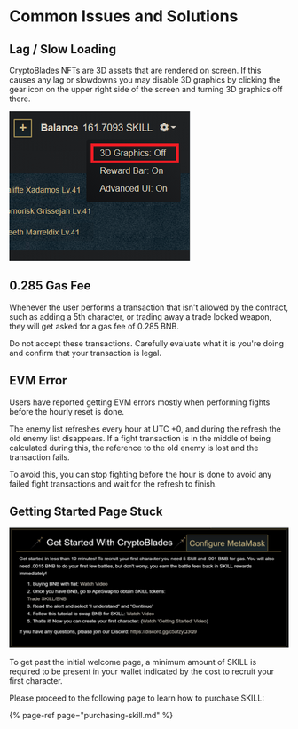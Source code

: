 # Common Issues and Solutions

## Lag / Slow Loading

CryptoBlades NFTs are 3D assets that are rendered on screen. If this causes any lag or slowdowns you may disable 3D graphics by clicking the gear icon on the upper right side of the screen and turning 3D graphics off there.

![](../.gitbook/assets/3d-graphics.png)

## 0.285 Gas Fee

Whenever the user performs a transaction that isn't allowed by the contract, such as adding a 5th character, or trading away a trade locked weapon, they will get asked for a gas fee of 0.285 BNB.

Do not accept these transactions. Carefully evaluate what it is you're doing and confirm that your transaction is legal.

## EVM Error

Users have reported getting EVM errors mostly when performing fights before the hourly reset is done.

The enemy list refreshes every hour at UTC +0, and during the refresh the old enemy list disappears. If a fight transaction is in the middle of being calculated during this, the reference to the old enemy is lost and the transaction fails.

To avoid this, you can stop fighting before the hour is done to avoid any failed fight transactions and wait for the refresh to finish.

## Getting Started Page Stuck

![](../.gitbook/assets/welcome-page.png)

To get past the initial welcome page, a minimum amount of SKILL is required to be present in your wallet indicated by the cost to recruit your first character.

Please proceed to the following page to learn how to purchase SKILL:

{% page-ref page="purchasing-skill.md" %}

